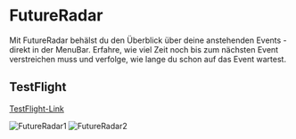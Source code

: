 # FutureRadar

Mit FutureRadar behälst du den Überblick über deine anstehenden Events - direkt in der MenuBar. Erfahre, wie viel Zeit noch bis zum nächsten Event verstreichen muss und verfolge, wie lange du schon auf das Event wartest.

## TestFlight
[TestFlight-Link](https://testflight.apple.com/join/r3cs6Y5d)

![FutureRadar1](https://github.com/user-attachments/assets/54253076-9552-4c83-9439-e595711495e3)
![FutureRadar2](https://github.com/user-attachments/assets/2922bd86-0259-4350-8ca7-d869f5dc8014)

